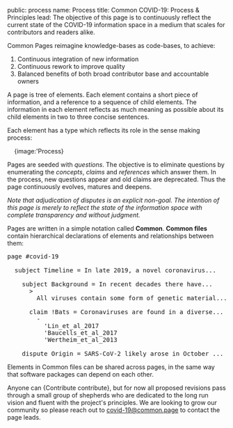 public: process
name: Process
title: Common COVID-19: Process & Principles
lead: The objective of this page is to continuously reflect the current state of the COVID-19 information space in a medium that scales for contributors and readers alike.

Common Pages reimagine knowledge-bases as code-bases, to achieve:

  1. Continuous integration of new information
  2. Continuous rework to improve quality
  3. Balanced benefits of both broad contributor base and accountable owners

A page is tree of elements. Each element contains a short piece of information, and a reference to a sequence of child elements. The information in each element reflects as much meaning as possible about its child elements in two to three concise sentences.

Each element has a type which reflects its role in the sense making process:

<div style="margin-left: 16px;">{image:'Process}</div>

Pages are seeded with *questions*. The objective is to eliminate questions by enumerating the *concepts*, *claims* and *references* which answer them. In the process, new questions appear and old claims are deprecated. Thus the page continuously evolves, matures and deepens.

*Note that adjudication of disputes is an explicit non-goal. The intention of this page is merely to reflect the state of the information space with complete transparency and without judgment.*

Pages are written in a simple notation called **Common**. **Common files** contain hierarchical declarations of elements and relationships between them:

<pre>
page #covid-19

  subject Timeline = In late 2019, a novel coronavirus...

    subject Background = In recent decades there have...
      >
        All viruses contain some form of genetic material...

      claim !Bats = Coronaviruses are found in a diverse...
        -
          'Lin_et_al_2017
          'Baucells_et_al_2017
          'Wertheim_et_al_2013

    dispute Origin = SARS-CoV-2 likely arose in October ...
</pre>

Elements in Common files can be shared across pages, in the same way that software packages can depend on each other.

Anyone can {Contribute contribute}, but for now all proposed revisions pass through a small group of shepherds who are dedicated to the long run vision and fluent with the project's principles. We are looking to grow our community so please reach out to <a href="mailto:covid-19@common.page">covid-19@common.page</a> to contact the page leads.
